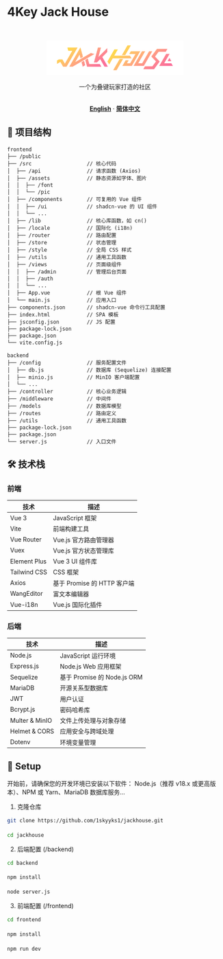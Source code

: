 # 4Key Jack House
<br />
<p align="center">
    <a href="https://www.jackhouse.xyz/">
        <img src="frontend/src/assets/pic/jackHouseLight.png" alt="Logo" width="320" height="80">
    </a>
</p>
<div align="center">
    一个为叠键玩家打造的社区
    <br />
    <br />

**[English](README.md)**
·
**[简体中文](README_zh.md)**
</div>

## 📁 项目结构
```
frontend
├── /public                 
├── /src                  // 核心代码
│  ├── /api               // 请求函数 (Axios)
│  ├── /assets            // 静态资源如字体、图片
│  │  ├── /font
│  │  └── /pic
│  ├── /components        // 可复用的 Vue 组件
│  │  ├── /ui             // shadcn-vue 的 UI 组件
│  │  └── ...
│  ├── /lib               // 核心库函数，如 cn()
│  ├── /locale            // 国际化 (i18n)
│  ├── /router            // 路由配置
│  ├── /store             // 状态管理
│  ├── /style             // 全局 CSS 样式
│  ├── /utils             // 通用工具函数
│  ├── /views             // 页面级组件
│  │  ├── /admin          // 管理后台页面
│  │  ├── /auth
│  │  └── ...
│  ├── App.vue            // 根 Vue 组件
│  └── main.js            // 应用入口
├── components.json       // shadcn-vue 命令行工具配置
├── index.html            // SPA 模板
├── jsconfig.json         // JS 配置
├── package-lock.json
├── package.json
└── vite.config.js
```

```
backend
├── /config               // 服务配置文件
│  ├── db.js              // 数据库 (Sequelize) 连接配置
│  ├── minio.js           // MinIO 客户端配置
│  └── ...
├── /controller           // 核心业务逻辑
├── /middleware           // 中间件
├── /models               // 数据库模型
├── /routes               // 路由定义
├── /utils                // 通用工具函数
├── package-lock.json
├── package.json
└── server.js             // 入口文件
```

## 🛠️ 技术栈

### 前端

| 技术         | 描述                               |
|--------------|----------------------------------|
| Vue 3        | JavaScript 框架 |
| Vite         | 前端构建工具                 |
| Vue Router   | Vue.js 官方路由管理器              |
| Vuex         | Vue.js 官方状态管理库              |
| Element Plus | Vue 3 UI 组件库               |
| Tailwind CSS | CSS 框架              |
| Axios        | 基于 Promise 的 HTTP 客户端        |
| WangEditor   | 富文本编辑器                       |
| Vue-i18n     | Vue.js 国际化插件                  |

### 后端

| 技术           | 描述                              |
|--------------|---------------------------------|
| Node.js      | JavaScript 运行环境             |
| Express.js   | Node.js Web 应用框架             |
| Sequelize    | 基于 Promise 的 Node.js ORM       |
| MariaDB      | 开源关系型数据库                   |
| JWT          | 用户认证              |
| Bcrypt.js    | 密码哈希库                        |
| Multer & MinIO | 文件上传处理与对象存储             |
| Helmet & CORS | 应用安全与跨域处理                 |
| Dotenv       | 环境变量管理                      |


## 🚀 Setup
开始前，请确保您的开发环境已安装以下软件：
Node.js（推荐 v18.x 或更高版本）、NPM 或 Yarn、MariaDB 数据库服务...

1. 克隆仓库
```sh
git clone https://github.com/1skyyks1/jackhouse.git

cd jackhouse
```

2. 后端配置 (/backend)
```sh
cd backend

npm install

node server.js
```

3. 前端配置 (/frontend)
```sh
cd frontend

npm install

npm run dev
```